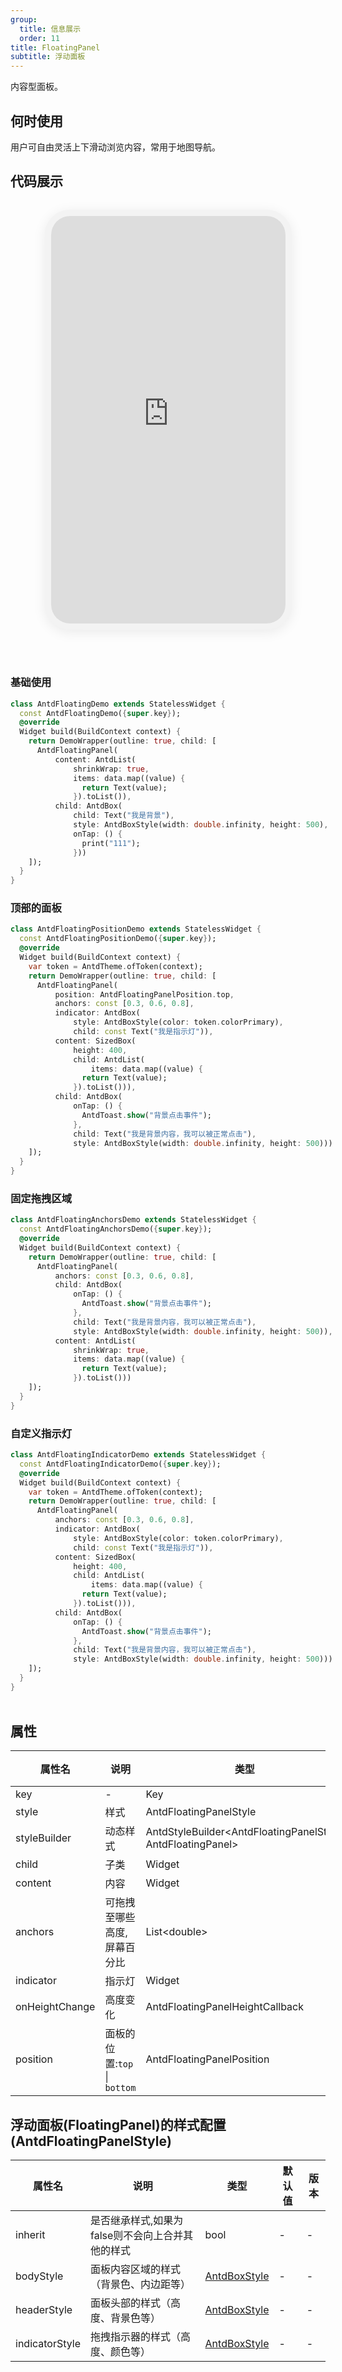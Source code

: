 ```yaml
---
group:
  title: 信息展示
  order: 11
title: FloatingPanel
subtitle: 浮动面板
---
```

内容型面板。
## 何时使用
用户可自由灵活上下滑动浏览内容，常用于地图导航。

## 代码展示

<div class='preview-container'>
<div class='phone-preview'>
<iframe src='https://opensourcenocode.github.io/antd-flutter?target=AntdFloatingPanel'></iframe>
</div>
<div style='flex: 1;'>

### 基础使用


```dart
class AntdFloatingDemo extends StatelessWidget {
  const AntdFloatingDemo({super.key});
  @override
  Widget build(BuildContext context) {
    return DemoWrapper(outline: true, child: [
      AntdFloatingPanel(
          content: AntdList(
              shrinkWrap: true,
              items: data.map((value) {
                return Text(value);
              }).toList()),
          child: AntdBox(
              child: Text("我是背景"),
              style: AntdBoxStyle(width: double.infinity, height: 500),
              onTap: () {
                print("111");
              }))
    ]);
  }
}

```

### 顶部的面板


```dart
class AntdFloatingPositionDemo extends StatelessWidget {
  const AntdFloatingPositionDemo({super.key});
  @override
  Widget build(BuildContext context) {
    var token = AntdTheme.ofToken(context);
    return DemoWrapper(outline: true, child: [
      AntdFloatingPanel(
          position: AntdFloatingPanelPosition.top,
          anchors: const [0.3, 0.6, 0.8],
          indicator: AntdBox(
              style: AntdBoxStyle(color: token.colorPrimary),
              child: const Text("我是指示灯")),
          content: SizedBox(
              height: 400,
              child: AntdList(
                  items: data.map((value) {
                return Text(value);
              }).toList())),
          child: AntdBox(
              onTap: () {
                AntdToast.show("背景点击事件");
              },
              child: Text("我是背景内容，我可以被正常点击"),
              style: AntdBoxStyle(width: double.infinity, height: 500)))
    ]);
  }
}

```

### 固定拖拽区域


```dart
class AntdFloatingAnchorsDemo extends StatelessWidget {
  const AntdFloatingAnchorsDemo({super.key});
  @override
  Widget build(BuildContext context) {
    return DemoWrapper(outline: true, child: [
      AntdFloatingPanel(
          anchors: const [0.3, 0.6, 0.8],
          child: AntdBox(
              onTap: () {
                AntdToast.show("背景点击事件");
              },
              child: Text("我是背景内容，我可以被正常点击"),
              style: AntdBoxStyle(width: double.infinity, height: 500)),
          content: AntdList(
              shrinkWrap: true,
              items: data.map((value) {
                return Text(value);
              }).toList()))
    ]);
  }
}

```

### 自定义指示灯


```dart
class AntdFloatingIndicatorDemo extends StatelessWidget {
  const AntdFloatingIndicatorDemo({super.key});
  @override
  Widget build(BuildContext context) {
    var token = AntdTheme.ofToken(context);
    return DemoWrapper(outline: true, child: [
      AntdFloatingPanel(
          anchors: const [0.3, 0.6, 0.8],
          indicator: AntdBox(
              style: AntdBoxStyle(color: token.colorPrimary),
              child: const Text("我是指示灯")),
          content: SizedBox(
              height: 400,
              child: AntdList(
                  items: data.map((value) {
                return Text(value);
              }).toList())),
          child: AntdBox(
              onTap: () {
                AntdToast.show("背景点击事件");
              },
              child: Text("我是背景内容，我可以被正常点击"),
              style: AntdBoxStyle(width: double.infinity, height: 500)))
    ]);
  }
}

```

</div>
</div>

  <style>
.preview-container {
  display: flex;
  gap: 24px;
  margin: 32px 0;
  align-items: start;
}

.phone-preview {
  min-width: 375px;
  max-width: 375px;
  border: 10px solid #f3f3f3;
  border-radius: 40px;
  background: #fff;
  box-shadow: 0 4px 20px rgba(0, 0, 0, 0.08);
  overflow: hidden;
  height: 652px;
  width: 393px;
  position: sticky;
  top: 80px;
}

.phone-preview iframe {
  width: 100%;
  height: 100%;
  border: none;
}

.code-block {
  max-height: 100%;
  margin: 16px 0;
  overflow-y: scroll;
}

.dumi-default-source-code {
  margin: 0 !important;
}

.markdown .dumi-default-source-code >pre.prism-code {
  padding: 12px !important;
  font-size: 12px !important;
}

@media (max-width: 960px) {
  .preview-container {
    flex-direction: column;
  }
  
  .phone-preview {
    width: 100%;
    max-width: 375px;
    margin: 0 auto 24px;
    position: static;
  }
}

/* Dart 代码高亮主题 - 基于 VS Code 暗色主题优化 */
.prism-code {
  display: block;
  overflow-x: auto;
  padding: 1em;
  border-radius: 6px;
  font-family: 'Fira Code', 'Consolas', 'Monaco', monospace;
  font-size: 14px;
  line-height: 1.5;
  color: #d4d4d4;
  background: #1e1e1e;
}

/* 基础元素 */
.prism-code .hljs-keyword { color: #569cd6; font-weight: bold; }          /* 关键字 */
.prism-code .hljs-built_in { color: #4ec9b0; }                           /* 内置类型 */
.prism-code .hljs-type { color: #4ec9b0; }                               /* 类型声明 */
.prism-code .hljs-literal { color: #569cd6; }                            /* 字面量 */
.prism-code .hljs-number { color: #b5cea8; }                             /* 数字 */
.prism-code .hljs-string { color: #ce9178; }                             /* 字符串 */
.prism-code .hljs-comment { color: #6a9955; font-style: italic; }        /* 注释 */
.prism-code .hljs-meta { color: #9b9b9b; }                               /* 元信息 */

/* Dart 特有元素 */
.prism-code .hljs-constant { color: #4fc1ff; }                           /* const/final */
.prism-code .hljs-function { color: #dcdcaa; }                           /* 函数名 */
.prism-code .hljs-title.class_ { color: #4ec9b0; text-decoration: underline; } /* 类名 */
.prism-code .hljs-params { color: #9cdcfe; }                             /* 参数 */
.prism-code .hljs-variable { color: #9cdcfe; }                           /* 变量 */
.prism-code .hljs-annotation { color: #d4d4d4; background: #3a3a3a; }    /* 注解 */
.prism-code .hljs-punctuation { color: #d4d4d4; }                        /* 标点符号 */

/* 特殊增强 */
.prism-code .hljs-constructor { color: #c586c0; }                        /* 构造函数 */
.prism-code .hljs-named-parameter { color: #9cdcfe; font-style: italic; }/* 命名参数 */
.prism-code .hljs-generic { color: #4ec9b0; opacity: 0.8; }              /* 泛型符号 */
.prism-code .hljs-typedef { color: #4ec9b0; text-decoration: underline; }/* typedef */

/* 行号样式 (可选) */
.prism-code .hljs-ln-numbers {
  color: #858585;
  text-align: right;
  padding-right: 12px;
}
</style>

## 属性
| 属性名 | 说明 | 类型 | 默认值 | 版本 |
| --- | --- | --- | --- | --- |
| key | - | Key | - | - |
| style | 样式 | AntdFloatingPanelStyle | - | - |
| styleBuilder | 动态样式 | AntdStyleBuilder&lt;AntdFloatingPanelStyle, AntdFloatingPanel&gt; | - | - |
| child | 子类 | Widget | - | - |
| content | 内容 | Widget | - | - |
| anchors | 可拖拽至哪些高度,屏幕百分比 | List&lt;double&gt; | - | - |
| indicator | 指示灯 | Widget | - | - |
| onHeightChange | 高度变化 | AntdFloatingPanelHeightCallback | - | - |
| position | 面板的位置:`top` \| `bottom` | AntdFloatingPanelPosition | bottom | - |


## 浮动面板(FloatingPanel)的样式配置(AntdFloatingPanelStyle) <a id='AntdFloatingPanelStyle'></a>

| 属性名 | 说明 | 类型 | 默认值 | 版本 |
| --- | --- | --- | --- | --- |
| inherit | 是否继承样式,如果为false则不会向上合并其他的样式 | bool | - | - |
| bodyStyle | 面板内容区域的样式（背景色、内边距等） | [AntdBoxStyle](../components/antd-box/#AntdBoxStyle) | - | - |
| headerStyle | 面板头部的样式（高度、背景色等） | [AntdBoxStyle](../components/antd-box/#AntdBoxStyle) | - | - |
| indicatorStyle | 拖拽指示器的样式（高度、颜色等） | [AntdBoxStyle](../components/antd-box/#AntdBoxStyle) | - | - |


